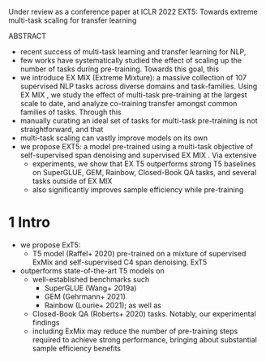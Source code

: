 Under review as a conference paper at ICLR 2022
EXT5: Towards extreme multi-task scaling for transfer learning

ABSTRACT

* recent success of multi-task learning and transfer learning for NLP,
* few works have systematically studied the effect of
  scaling up the number of tasks during pre-training. Towards this goal, this
* we introduce EX MIX (Extreme Mixture): a massive collection of 107 supervised
  NLP tasks across diverse domains and task-families. Using EX MIX , we study
  the effect of multi-task pre-training at the largest scale to date, and
  analyze co-training transfer amongst common families of tasks. Through this
* manually curating an ideal set of tasks for multi-task pre-training is not
  straightforward, and that
* multi-task scaling can vastly improve models on its own
* we propose EXT5: a model pre-trained using a multi-task objective of
  self-supervised span denoising and supervised EX MIX . Via extensive
  * experiments, we show that EX T5 outperforms strong T5 baselines
    on SuperGLUE, GEM, Rainbow, Closed-Book QA tasks, and
    several tasks outside of EX MIX
  * also significantly improves sample efficiency while pre-training

# 1 Intro

* we propose ExT5:
  * T5 model (Raffel+ 2020) pre-trained on
    a mixture of supervised ExMix and self-supervised C4 span denoising. ExT5
* outperforms state-of-the-art T5 models on
  * well-established benchmarks such
    * SuperGLUE (Wang+ 2019a)
    * GEM (Gehrmann+ 2021)
    * Rainbow (Lourie+ 2021); as well as
  * Closed-Book QA (Roberts+ 2020) tasks.  Notably, our experimental findings
  * including ExMix may reduce the number of pre-training steps required to
    achieve strong performance,
    bringing about substantial sample efficiency benefits
